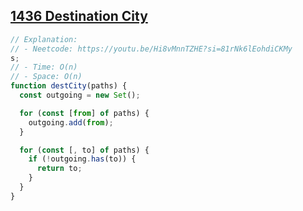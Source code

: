 ## [1436 Destination City](https://leetcode.com/problems/destination-city/description/)

<!-- notecardId: 1759099209953 -->

```js
// Explanation:
// - Neetcode: https://youtu.be/Hi8vMnnTZHE?si=81rNk6lEohdiCKMy
s;
// - Time: O(n)
// - Space: O(n)
function destCity(paths) {
  const outgoing = new Set();

  for (const [from] of paths) {
    outgoing.add(from);
  }

  for (const [, to] of paths) {
    if (!outgoing.has(to)) {
      return to;
    }
  }
}
```
